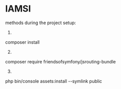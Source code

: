 # IAMSI

methods during the project setup:

1.
composer install

2.
composer require friendsofsymfony/jsrouting-bundle

3.
php bin/console assets:install --symlink public


